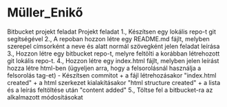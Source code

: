 # Müller_Enikő
Bitbucket projekt feladat
Projekt feladat
1., Készítsen egy lokális repo-t git segítségével
2., A repoban hozzon létre egy README.md fájlt, melyben szerepel címsorként a neve és alatt normál szövegként jelen feladat leírása
3., Hozzon létre egy bitbucket repo-t, melyre feltölti a korábban létrehozott git lokális repo-t.
4., Hozzon létre egy index.html fájlt, melyben jelen leírást hozza létre html-ben (ügyeljen arra, hogy a felsorolásnál használja a felsorolás tag-et)
    - Készítsen commitot 
        + a fájl létrehozásakor "index.html created"
        + a html szerkezet kialakításakor "html structure created"
        + a lista és a leírás feltöltése után "content added"
5., Töltse fel a bitbucket-ra az alkalmazott módosításokat
